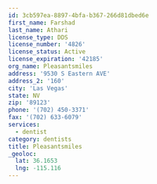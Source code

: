 ```yaml
---
id: 3cb597ea-8897-4bfa-b367-266d81dbed6e
first_name: Farshad
last_name: Athari
license_type: DDS
license_number: '4826'
license_status: Active
license_expiration: '42185'
org_name: Pleasantsmiles
address: '9530 S Eastern AVE'
address_2: '160'
city: 'Las Vegas'
state: NV
zip: '89123'
phone: '(702) 450-3371'
fax: '(702) 633-6079'
services:
  - dentist
category: dentists
title: Pleasantsmiles
_geoloc:
  lat: 36.1653
  lng: -115.116
---
```

